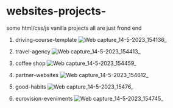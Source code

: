 # websites-projects-
some html/css/js vanilla projects
all are just frond end

1. driving-course-template
![Web capture_14-5-2023_154136_](https://github.com/anatolieursu/websites-projects-/assets/104382017/060d7109-ca9c-4d23-9050-f2e5e2394baf)

2. travel-agency
![Web capture_14-5-2023_154413_](https://github.com/anatolieursu/websites-projects-/assets/104382017/bc5cbdd8-562e-4ab0-8cf2-9bb95d22db88)

3. coffee shop
![Web capture_14-5-2023_154459_](https://github.com/anatolieursu/websites-projects-/assets/104382017/092e9861-a514-4312-b972-947ca067d2c5)

4. partner-websites
![Web capture_14-5-2023_154612_](https://github.com/anatolieursu/websites-projects-/assets/104382017/8e4a3e4c-c456-430b-9aaa-9fd6e795d75e)

5. good-habits
![Web capture_14-5-2023_15476_](https://github.com/anatolieursu/websites-projects-/assets/104382017/6d9bda4e-8a91-46e4-8e48-9bc34c5149db)

6. eurovision-eveniments
![Web capture_14-5-2023_154745_](https://github.com/anatolieursu/websites-projects-/assets/104382017/ac2f9e40-fb67-4507-b33b-797ff3760cc4)
